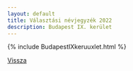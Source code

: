 ```yaml
---
layout: default
title: Választási névjegyzék 2022
description: Budapest IX. kerület
---
```


{% include BudapestIXkeruuxlet.html %}

[Vissza](./)